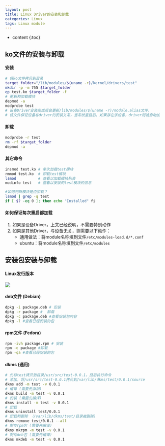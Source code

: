 ```yaml
---
layout: post
title: Linux Driver的安装和卸载
categories: Linux
tags: Linux module
---
```


* content
{:toc}

## ko文件的安装与卸载

####  安装

```bash
# 将ko文件拷贝到目录
target_folder="/lib/modules/$(uname -r)/kernel/drivers/test"
mkdir -p -m 755 $target_folder
cp test.ko $target_folder -f
# 更新和加载模块
depmod -a
modprobe test
# 设备Driver安装完成后会更新/lib/modules/$(uname -r)/module.alias文件，
# 该文件保证设备与driver的安装关系，当系统重启后，如果存在该设备，driver则被自动加载
```

<!--more-->

#### 卸载

```bash
modprobe -r test
rm -rf $target_folder
depmod -a
```

#### 其它命令

```bash
insmod test.ko # 单次加载test模块
rmmod test.ko  # 卸载test模块
lsmod          # 查看以加载模块列表
modinfo test   # 查看以安装的test模块的信息

#如何判断模块是否加载？
lsmod | grep -q test
if [ $? -eq 0 ]; then echo "Installed" fi
```

#### 如何保证每次重启都加载

1. 如果是设备Driver，上文已经说明，不需要特别动作
2. 如果是其他Driver，与设备无关，则需要以下动作：
   * 通用做法：将module名称填到文件`/etc/modules-load.d/*.conf`
   * ubuntu：将module名称填到文件`/etc/modules`



## 安装包安装与卸载

#### Linux发行版本

![](https://harmonyhu.github.io/img/linux_tree.jpg)

#### deb文件 (Debian)

```bash
dpkg -i package.deb # 安装
dpkg -r package #  卸载
dpkg -c package.deb #查看安装包内容
dpkg -l #查看已经安装的包
```

#### rpm文件 (Fedora)

```bash
rpm -ivh package.rpm # 安装
rpm -e package #卸载
rpm -qa #查看已经安装的包
```

#### dkms (通用)

```bash
# 先将test拷贝到目录/usr/src/test-0.0.1，然后执行命令
# 添加，将/usr/src/test-0.0.1拷贝到/var/lib/dkms/test/0.0.1/source
dkms add -m test -v 0.0.1
# 编译 (需要先添加)
dkms build -m test -v 0.0.1
# 安装 (需要先编译)
dkms install -m test -v 0.0.1
# 卸载
dkms uninstall test/0.0.1
# 卸载和删除 （/var/lib/dkms/test/目录被删除)
dkms remove test/0.0.1 --all
# 制作rpm包 (需要先编译)
dkms mkrpm -m test -v 0.0.1
# 制作deb包 (需要先编译)
dkms mkdeb -m test -v 0.0.1
```

